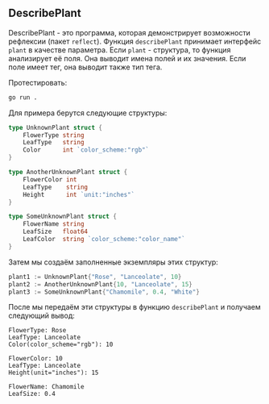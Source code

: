 

## DescribePlant

DescribePlant - это программа, которая демонстрирует возможности рефлексии (пакет `reflect`). Функция `describePlant` принимает интерфейс `plant` в качестве параметра. Если `plant` - структура, то функция анализирует её поля. Она выводит имена полей и их значения. Если поле имеет тег, она выводит также тип тега.

Протестировать:

```bash
go run .
```

Для примера берутся следующие структуры:
```go
type UnknownPlant struct {
	FlowerType string
	LeafType   string
	Color      int `color_scheme:"rgb"`
}

type AnotherUnknownPlant struct {
	FlowerColor int
	LeafType    string
	Height      int `unit:"inches"`
}

type SomeUnknownPlant struct {
	FlowerName string
	LeafSize   float64
	LeafColor  string `color_scheme:"color_name"`
}
```

Затем мы создаём заполненные экземпляры этих структур:
```go
plant1 := UnknownPlant{"Rose", "Lanceolate", 10}
plant2 := AnotherUnknownPlant{10, "Lanceolate", 15}
plant3 := SomeUnknownPlant{"Chamomile", 0.4, "White"}
```

После мы передаём эти структуры в функцию `describePlant` и получаем следующий вывод:
```output
FlowerType: Rose
LeafType: Lanceolate
Color(color_scheme="rgb"): 10

FlowerColor: 10
LeafType: Lanceolate
Height(unit="inches"): 15

FlowerName: Chamomile
LeafSize: 0.4
```
